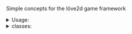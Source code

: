 Simple concepts for the löve2d game framework

<details>
	<summary>Usage:</summary>
	<pre>
to use this module, simply download 'simpleConcepts.lua' and place it in your project directory then require this module in your main.lua file like so
`simpleConcepts = require('simpleConcepts')`
	</pre>
</details>
<details>
	<summary>classes:</summary>
	<details>
		<summary>ui:</summary>
		<details>
			<summary>button:</summary>
			<pre>
the button class is a simple button with the following arguments:
	text: (string) the text label of the button,
	textColor ({r, g, b, a}) the color for the label,
	buttonColor ({r, g, b, a}) the color for the background (rectangle) of the button,
	x (number) the top left x co-ord of the button,
	y (number) the top left y co-ord of the button,
	width (number) the width of the button,
	height (number) the height of the button,
	callback (function) a callback function for when the button is pressed,
	optional (table) this is a table filled with optional keyword arguments, these are as follows:
		mode = 'fill' (string) mode passed to love.graphics.rectangle
		rx = nil (number) rx passed to love.graphics.rectangle,
		ry = rx (number) ry passed to love.graphics.rectangle,
		segments = nil (number) segments passed to love.graphics.rectangle,
		textLimit = love.graphics.getWidth() (number) limit passed to love.graphics.printf,
		font = love.graphics.getFont() (Löve2d Font) the font used for the label,
		textAlignment = 'center' ('left', 'center', or 'right') the alignment passed to love.graphics.printf
the button is used as follows: 
	```lua
	simpleConcepts = require('simpleConcepts')
	local button
	function love.load()
		button = simpleConcepts.ui.button(
			'ping',
			{0,0,0,1},
			{1,0,1,1},
			60,
			60,
			120,
			120,
			function(object, x, y, button, istouch, presses)
				print('pong')
			end
		)
	end
	function love.graphics.draw()
		button:draw()
	end
	function love.mousepressed(x, y, button, istouch, presses)
		button:handleTouch(x, y, button, istouch, presses)
	end
	```
this will draw a simple button and handle when it is clicked or tapped, the callback function is passed the actual button object aswell as all of the click/touch data, so you can do further checks inside it, the only check performed for you is whether the click/tap landed on the button, so you dont have to worry about that.
</pre>
		</details>
	</details>
</details>